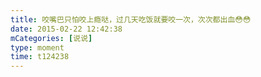```yaml
---
title: 咬嘴巴只怕咬上瘾哒，过几天吃饭就要咬一次，次次都出血😳😳
date: 2015-02-22 12:42:38
mCategories: [说说]
type: moment
time: t124238
---
```


<div id="pics-20150222124238"></div>

<script src="/lib/moment/pics.js"></script>
<script>
var data = [
    {"link": "2015-02-22_000000.png", "type": "shuoshuo"},
    {"link": "2015-02-22_000001.jpeg", "type": "shuoshuo"}
];
picsRender(data, "pics-20150222124238");
</script>
